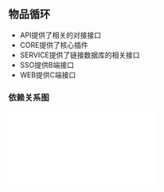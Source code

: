 ## 物品循环

 - API提供了相关的对接接口
 - CORE提供了核心插件
 - SERVICE提供了链接数据库的相关接口
 - SSO提供B端接口
 - WEB提供C端接口

### 依赖关系图
![Diagram](./attachments/1539277631269.drawio.html)